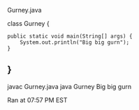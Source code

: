 Gurney.java

class Gurney {

    public static void main(String[] args) {
        System.out.println("Big big gurn");
    }
    
}
----------
javac Gurney.java
java Gurney
Big big gurn

Ran at 07:57 PM EST